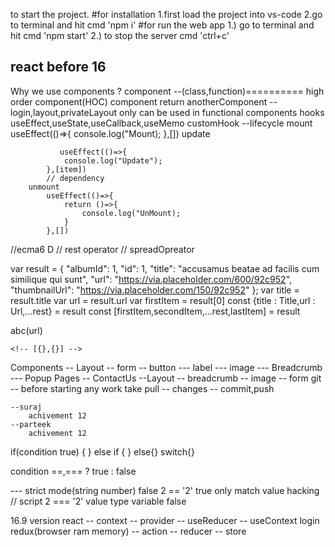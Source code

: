 to start the project.
#for installation
1.first load the project into vs-code
2.go to terminal and hit cmd 'npm i'
#for run the web app
1.) go to terminal and hit cmd 'npm start'
2.) to stop the server cmd 'ctrl+c'

react before 16
---
 Why we use components ?
 component --(class,function)========== high order component(HOC)  component return anotherComponent
    --login,layout,privateLayout
 only can be used in functional components
   hooks useEffect,useState,useCallback,useMemo
    customHook
    --lifecycle
        mount
            useEffect(()=>{
                console.log("Mount);
            },[])
        update

               useEffect(()=>{
                console.log("Update");
            },[item])
            // dependency
        unmount
            useEffect(()=>{
                return ()=>{
                    console.log("UnMount);
                }
            },[])
//ecma6 D
    // rest operator // spreadOpreator

  var result = {
    "albumId": 1,
    "id": 1,
    "title": "accusamus beatae ad facilis cum similique qui sunt",
    "url": "https://via.placeholder.com/600/92c952",
    "thumbnailUrl": "https://via.placeholder.com/150/92c952"
  };
 var title = result.title
 var url = result.url
 var firstItem = result[0]
 const {title : Title,url : Url,...rest} = result
 const [firstItem,secondItem,...rest,lastItem] = result

abc(url)

    <!-- [{},{}] -->
Components
    -- Layout
    -- form
    -- button
    --- label
    --- image
    --- Breadcrumb
    --- Popup
Pages
    -- ContactUs
        --Layout
            -- breadcrumb
            -- image
            -- form
git
    -- before starting any work take pull
    -- changes
    -- commit,push

    --suraj
        achivement 12
    --parteek
        achivement 12

if(condition true) {   } else if { } else{}
switch{}

condition ==,=== ? true : false

--- strict mode(string number) false
        2 == '2' true only match value hacking 
        // script 
        2 === '2' value type variable false

16.9 version
react
    -- context
    -- provider
    -- useReducer
    -- useContext
login
redux(browser ram memory)
    -- action
    -- reducer
    -- store
          
